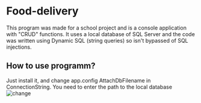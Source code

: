# Food-delivery
This program was made for a school project and is a console application with "CRUD" functions. It uses a local database of SQL Server and the code was written using Dynamic SQL (string queries) so isn't bypassed of SQL injections. 
## How to use programm?
Just install it, and change app.config AttachDbFilename in ConnectionString. You need to enter the path to the local database
![change](https://i.ibb.co/mRdn6gX/2022-05-01-000253823.png)
## 
